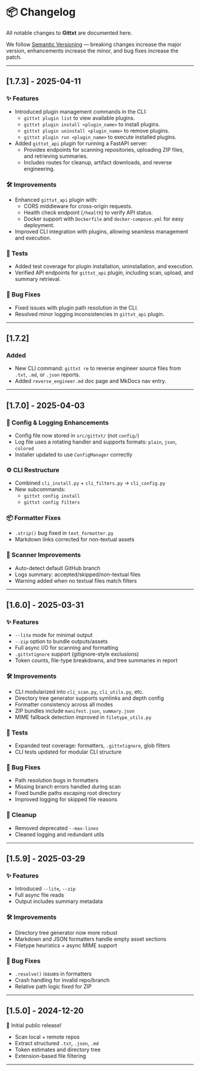 # 📦 Changelog

All notable changes to **Gittxt** are documented here.

We follow [Semantic Versioning](https://semver.org/) — breaking changes increase the major version, enhancements increase the minor, and bug fixes increase the patch.

---

## [1.7.3] - 2025-04-11

### ✨ Features
- Introduced plugin management commands in the CLI:
  - `gittxt plugin list` to view available plugins.
  - `gittxt plugin install <plugin_name>` to install plugins.
  - `gittxt plugin uninstall <plugin_name>` to remove plugins.
  - `gittxt plugin run <plugin_name>` to execute installed plugins.
- Added `gittxt_api` plugin for running a FastAPI server:
  - Provides endpoints for scanning repositories, uploading ZIP files, and retrieving summaries.
  - Includes routes for cleanup, artifact downloads, and reverse engineering.

### 🛠 Improvements
- Enhanced `gittxt_api` plugin with:
  - CORS middleware for cross-origin requests.
  - Health check endpoint (`/health`) to verify API status.
  - Docker support with `Dockerfile` and `docker-compose.yml` for easy deployment.
- Improved CLI integration with plugins, allowing seamless management and execution.

### 🧪 Tests
- Added test coverage for plugin installation, uninstallation, and execution.
- Verified API endpoints for `gittxt_api` plugin, including scan, upload, and summary retrieval.

### 🐛 Bug Fixes
- Fixed issues with plugin path resolution in the CLI.
- Resolved minor logging inconsistencies in `gittxt_api` plugin.

---

## [1.7.2]

### Added
- New CLI command: `gittxt re` to reverse engineer source files from `.txt`, `.md`, or `.json` reports.
- Added `reverse_engineer.md` doc page and MkDocs nav entry.

---

## [1.7.0] - 2025-04-03

### 🧠 Config & Logging Enhancements
- Config file now stored in `src/gittxt/` (not `config/`)
- Log file uses a rotating handler and supports formats: `plain`, `json`, `colored`
- Installer updated to use `ConfigManager` correctly

### ⚙️ CLI Restructure
- Combined `cli_install.py` + `cli_filters.py` → `cli_config.py`
- New subcommands:
  - `gittxt config install`
  - `gittxt config filters`

### 📦 Formatter Fixes
- `.strip()` bug fixed in `text_formatter.py`
- Markdown links corrected for non-textual assets

### 🧹 Scanner Improvements
- Auto-detect default GitHub branch
- Logs summary: accepted/skipped/non-textual files
- Warning added when no textual files match filters

---

## [1.6.0] - 2025-03-31

### ✨ Features
- `--lite` mode for minimal output
- `--zip` option to bundle outputs/assets
- Full async I/O for scanning and formatting
- `.gittxtignore` support (gitignore-style exclusions)
- Token counts, file-type breakdowns, and tree summaries in report

### 🛠 Improvements
- CLI modularized into `cli_scan.py`, `cli_utils.py`, etc.
- Directory tree generator supports symlinks and depth config
- Formatter consistency across all modes
- ZIP bundles include `manifest.json`, `summary.json`
- MIME fallback detection improved in `filetype_utils.py`

### 🧪 Tests
- Expanded test coverage: formatters, `.gittxtignore`, glob filters
- CLI tests updated for modular CLI structure

### 🐛 Bug Fixes
- Path resolution bugs in formatters
- Missing branch errors handled during scan
- Fixed bundle paths escaping root directory
- Improved logging for skipped file reasons

### 🧹 Cleanup
- Removed deprecated `--max-lines`
- Cleaned logging and redundant utils

---

## [1.5.9] - 2025-03-29

### ✨ Features
- Introduced `--lite`, `--zip`
- Full async file reads
- Output includes summary metadata

### 🛠 Improvements
- Directory tree generator now more robust
- Markdown and JSON formatters handle empty asset sections
- Filetype heuristics + async MIME support

### 🐛 Bug Fixes
- `.resolve()` issues in formatters
- Crash handling for invalid repo/branch
- Relative path logic fixed for ZIP

---

## [1.5.0] - 2024-12-20

🎉 Initial public release!

- Scan local + remote repos
- Extract structured `.txt`, `.json`, `.md`
- Token estimates and directory tree
- Extension-based file filtering

---